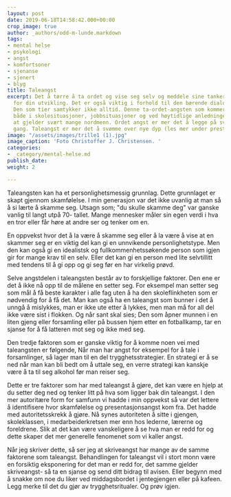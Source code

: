 ```yaml
---
layout: post
date: 2019-06-18T14:58:42.000+00:00
crop_image: true
author: _authors/odd-m-lunde.markdown
tags:
- mental helse
- psykologi
- angst
- komfortsoner
- sjenanse
- sjenert
- blyg
title: Taleangst
excerpt: Det å tørre å ta ordet og vise seg selv og meddele sine tanker er nokså avgjørende
  for din utvikling. Det er også viktig i forhold til den bærende dialog i samfunnet.
  Den som tier samtykker ikke alltid. Denne ta-ordet-angsten som kommer til uttrykk
  både i skolesituasjoner, jobbsituasjoner og ved høytidlige anledninger, mener jeg
  at gjelder svært mange nordmenn. Ordet angst er mer det å legge på svøm den første
  gang. Taleangst er mer det å svømme over nye dyp (les mer under prestasjonsangst)
image: "/assets/images/trille1 (1).jpg"
image_caption: 'Foto Christoffer J. Christensen. '
categories:
- _category/mental-helse.md
publish_date: 
weight: 2

---
```

Taleangsten kan ha et personlighetsmessig grunnlag. Dette grunnlaget er skapt gjennom skamfølelse. I min generasjon var det ikke uvanlig at man så å si lærte å skamme seg. Utsagn som; "du skulle skamme deg" var ganske vanlig til langt utpå 70- tallet. Mange mennesker måler sin egen verdi i hva en tror eller får høre at andre ser og tenker om en.

En oppvekst hvor det å la være å skamme seg eller å la være å vise at en skammer seg er en viktig del kan gi en unnvikende personlighetstype. Men den kan også gi en idealistsk og fullkommenhetssøkende person som igjen gir for mange krav til en selv. Eller det kan gi en person med lite selvtillitt med tendens til å gi opp og gi seg før en har virkelig prøvd.

Selve angstdelen i taleangsten består av to forskjellige faktorer. Den ene er det å ikke nå opp til de målene en setter seg. For eksempel man setter seg som mål å få beste karakter i alle fag uten å ha den skoleflinkheten som er nødvendig for å få det. Man kan også ha en taleangst som bunner i det å unngå å mislykkes, man er ikke ute etter å lykkes, men man må for all del ikke være sist i flokken. Og når sant skal sies; Den som åpner munnen i en liten gjeng eller forsamling eller på bussen hjem etter en fotballkamp, tar en sjanse for å få latteren mot seg og ikke med seg.

Den tredje faktoren som er ganske viktig for å komme noen vei med taleangsten er følgende, Når man har angst for eksempel for å tale i forsamlinger, så lager man til en del trygghetsstrategier. En strategi er å se ned når man kan bli bedt om å uttale seg, en verre strategi kan kanskje være å ta til seg alkohol før man reiser seg.

Dette er tre faktorer som har med taleangst å gjøre, det kan være en hjelp at du setter deg ned og tenker litt på hva som ligger bak din taleangst. I den mer autoritære form for samfunn vi hadde i min oppvekst så var det lettere å identifisere hvor skamfølelse og presentasjonsangst kom fra. Det hadde med autoritetsskrekk å gjøre. Nå synes autoriteten å sitte i gjengen, skoleklassen, i medarbeiderkretsen mer enn hos lederne, lærerne og foreldrene. Slik at det kan være vanskeligere å se hva man er redd for og dette skaper det mer generelle fenomenet som vi kaller angst.

Når jeg skriver dette, så ser jeg at skriveangst har mange av de samme faktorene som taleangst. Behandlingen for taleangst vil i stort monn være en forsiktig eksponering for det man er redd for, det samme gjelder skriveangst- så ta en sjanse og send ditt bidrag til avisen. Eller begynn med å snakke om noe du liker ved middagsbordet i jentegjengen eller på kafeen. Legg merke til det du gjør av trygghetsritualer. Og prøv igjen.